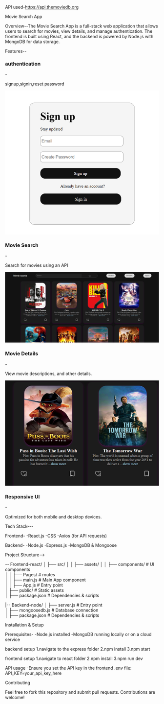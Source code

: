 API used-https://api.themoviedb.org
 
 Movie Search App

Overview--The Movie Search App is a full-stack web application that allows users to search for movies, view details, and manage authentication. The frontend is built using React, and the backend is powered by Node.js with MongoDB for data storage.

Features--
<h3>authentication</h3>-<p>signup,signin,reset password </p> 
<img src="./screenshots/login.png" width={400} height={400}/>
<h3>Movie Search</h3>-<p> Search for movies using an API </p> 
<img src="./screenshots/feed.png" width={400} height={400}/>
<h3>Movie Details</h3>-<p>  View movie descriptions, and other details.  </p> 
<img src="./screenshots/moviedetails.png" width={400} height={400}/>
<h3>Responsive UI</h3>-<p> Optimized for both mobile and desktop devices.</p> 



Tech Stack---

Frontend-
-React.js
-CSS
-Axios (for API requests)

Backend-
-Node.js
-Express.js
-MongoDB & Mongoose


Project Structure-->

-- Frontend-react/
│   ├── src/
│   │   ├── assets/
│   │   ├── components/     # UI components  
│   │   ├── Pages/          # routes  
│   │   ├── main.js         # Main App component  
│   │   ├── App.js          # Entry point  
│   ├── public/             # Static assets  
│   ├── package.json        # Dependencies & scripts 

|-- Backend-node/
│   ├── server.js         # Entry point  
│   ├── mongoosedb.js     # Database connection  
│   ├── package.json      # Dependencies & scripts  


Installation & Setup

Prerequisites-
-Node.js installed
-MongoDB running locally or on a cloud service

backend setup
1.navigate to the express folder
2.npm install
3.npm start

frontend setup
1.navigate to react folder
2.npm install
3.npm run dev


API usage 
-Ensure you set the API key in the frontend .env file: API_KEY=your_api_key_here

Contributing

Feel free to fork this repository and submit pull requests. Contributions are welcome!

